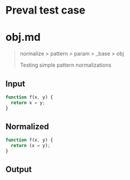 # Preval test case

# obj.md

> normalize > pattern > param > _base > obj
>
> Testing simple pattern normalizations

## Input

`````js filename=intro
function f(x, y) {
  return x = y;
}
`````

## Normalized

`````js filename=intro
function f(x, y) {
  return (x = y);
}
`````

## Output

`````js filename=intro

`````
